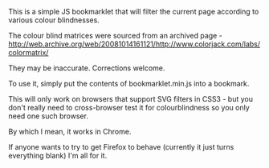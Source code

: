 This is a simple JS bookmarklet that will filter the current page according to
various colour blindnesses.

The colour blind matrices were sourced from an archived page -
http://web.archive.org/web/20081014161121/http://www.colorjack.com/labs/colormatrix/

They may be inaccurate. Corrections welcome.

To use it, simply put the contents of bookmarklet.min.js into a bookmark.

This will only work on browsers that support SVG filters in CSS3 - but you
don't really need to cross-browser test it for colourblindness so you only need
one such browser.

By which I mean, it works in Chrome.

If anyone wants to try to get Firefox to behave (currently it just turns
everything blank) I'm all for it.
